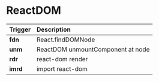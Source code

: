 ReactDOM
=================================
Trigger | Description
:------- | :-------
**fdn** | React.findDOMNode
**unm** | ReactDOM unmountComponent at node
**rdr** | react-dom render
**imrd** | import react-dom
